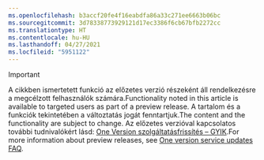 ```yaml
---
ms.openlocfilehash: b3accf20fe4f16eabdfa86a33c271ee6663b06bc
ms.sourcegitcommit: 3d78338773929121d17ec3386f6cb67bfb2272cc
ms.translationtype: HT
ms.contentlocale: hu-HU
ms.lasthandoff: 04/27/2021
ms.locfileid: "5951122"
---
```

> [!IMPORTANT]
> <span data-ttu-id="ebf63-101">A cikkben ismertetett funkció az előzetes verzió részeként áll rendelkezésre a megcélzott felhasználók számára.</span><span class="sxs-lookup"><span data-stu-id="ebf63-101">Functionality noted in this article is available to targeted users as part of a preview release.</span></span> <span data-ttu-id="ebf63-102">A tartalom és a funkciók tekintetében a változtatás jogát fenntartjuk.</span><span class="sxs-lookup"><span data-stu-id="ebf63-102">The content and the functionality are subject to change.</span></span> <span data-ttu-id="ebf63-103">Az előzetes verzióval kapcsolatos további tudnivalókért lásd: [One Version szolgáltatásfrissítés – GYIK](/dynamics365/unified-operations/fin-and-ops/get-started/one-version).</span><span class="sxs-lookup"><span data-stu-id="ebf63-103">For more information about preview releases, see [One version service updates FAQ](/dynamics365/unified-operations/fin-and-ops/get-started/one-version).</span></span>
